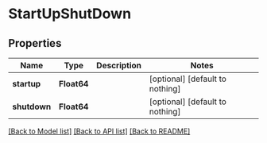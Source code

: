 # StartUpShutDown

## Properties

Name | Type | Description | Notes
------------ | ------------- | ------------- | -------------
**startup** | **Float64** |  | [optional] [default to nothing]
**shutdown** | **Float64** |  | [optional] [default to nothing]

[[Back to Model list]](../README.md#models) [[Back to API list]](../README.md#api-endpoints) [[Back to README]](../README.md)
